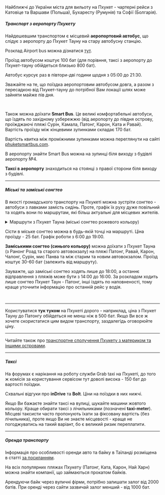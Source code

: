 Найближчі до України міста для вильоту на Пхукет - чартерні рейси з Катовіце та Варшави (Польша), Бухаресту (Румунія) та Софії (Болгарія).

##### Транспорт з аеропорту Пхукету

Найдешевшим транспортом є місцевий **аеропортовий автобус**, що слідує з аеропорту до Пхукет Тауну на стару автобусну станцію.

Розклад Airport bus можна дізнатися [тут](http://airportbusphuket.com/timetable.php).

Проїзд автобусом коштує 100 бат (для порівння, таксі з аеропорту до Пхукет-тауну обійдеться близько 800 бат). 

Автобус курсує раз в півтори-дві години щодня з 05:00 до 21:30.


<section>

Зважайте на те, що поїздка аеропортовим автобусом довга, а разом з пересадкою від Пхукет-тауну до потрібної Вам локації шлях може зайняти майже пів дня.
</section>

</br>

Також можна доїхати **Smart Bus**. Це великі комфортабельні автобуси, що їздять по західному узбережжю (від аеропорту до півдня острову, проїжджаючі пляжі Сурін, Камала, Патонг, Карон, Ката и Равай). Вартість проїзду між кінцевими зупинками складає 170 бат.

Вартість квитка між проміжними зупинками можна переглянути на сайті [phuketsmartbus.com](https://phuketsmartbus.com/fare/?lang=en).

В аеропорту знайти Smart Bus можна на зупинці біля виходу з будівлі аеропорту №4.



 **Таксі в аеропорту** знаходиться на стоянці з правої сторони біля виходу з будівлі.

***

##### Міські та заміські сонгтео

В якості громадського транспорту на Пхукеті можна зустріти сонгтео - автобуси з лавками замість сидінь. Проте, графік їх руху дуже повільний та ходять вони по маршрутам, які більш актуальні для місцевих жителів.

<details>
<summary>Маршрути з Пхукет Тауна (міські сонгтео рожевого кольору)</summary>

**№1**: універмаг Big C, Central Festival - Tesco Lotus - Downtown Market - Phuket Vocational Collage

**№2**: автовокзал – Університет Раджабхат Ламчан – Phuket Provincial Hall – медичний центр – Fresh Market

**№3**: парк Saphan Hin – Downtown Market – шпиталь – пірс Rassada.

</details>

Сісти в міське сонгтео можна в будь-якій точці на маршруті. Ціна проїзду - 25 бат. Графік роботи з 6:00 до 19:00.

**Заміськими сонгтео (синього кольору)** можна доїхати з Пхукет Тауна (з Ранонг Роад та старого автовокзалу) на пляжі Патонг, Равай, Карон, Чалонг, Сурін, мис Панва та між старим та новим автовокзалом. Проїзд коштує 30-60 бат (залежить від маршруту).

<section>

Зауважте, що заміські сонгтео ходять лише до 18:00, а останнє відправлення з пляжів може бути з 14:00 до 16:00. За розкладом ходить лише сонгтео Пхукет Таун - Патонг, інші іздять по наповненості, тому краще уточнити інформацію про останній рейс у водія.
</section>

</br>

***

Користуватися **тук туком** на Пхукеті дорого - наприклад, ціна з Пхукет Тауну до Патонгу обійдеться не менш ніж в 500 бат. Якщо Ви все ж хочете скористатися цим видом транспорту, заздалегідь оговорюйте ціну.

***

Читайте також про [транспортне сполучення Пхукету з материком та іншими островами](/article/29fd1d4000a768354e77e6540).

***

##### Таксі

На форумах є нарікання на роботу служби Grab taxi на Пхукеті, до того ж комісія за користування сервісом тут доволі висока - 150 бат до вартості поїздки.

Схвальні відгуки про **inDrive** та **Bolt**. Ціни на поїздки в них нижчі.

Якщо Ви бажаєте знайти таксі на вулиці, шукайте машини жовтого кольору. Краще обирати таксі з лічильниками (позначені **taxi-meter**). Місцеві таксисти часто пропонують їхати за фіксовану вартість (без лічильника), проте якщо Ви не знаєте місцевості - краще не погоджуватись на такий варіант, бо є великий ризик переплатити.

***
##### Оренда транспорту 

Інформація про особливості оренди авто та байку в Таїланді розміщена в статті [за посиланням](/article/72a5200fb235a150b0d7571f2).

На всіх популярних пляжах Пхукету (Патонг, Ката, Карон, Най Харн) можна знайти компанії, що займаються прокатом байків. 

Арендуючи байк через вуличні фірми, потрібно залишати залог від 2000 батів. При оренді через сайти зазвичай залог менший - від 1000 бат.








